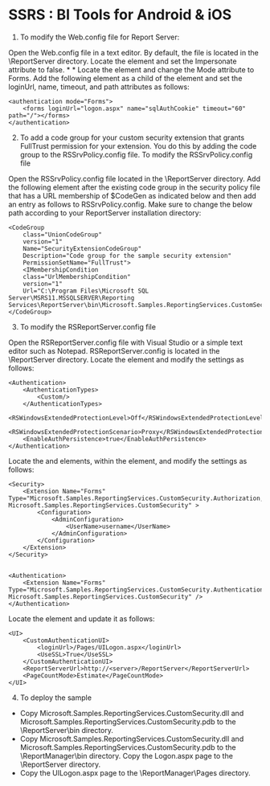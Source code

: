 # SSRS : BI Tools for Android & iOS

1. To modify the Web.config file for Report Server:

Open the Web.config file in a text editor. By default, the file is located in the <install>\ReportServer directory.
Locate the <identity> element and set the Impersonate attribute to false. * <identity impersonate="false" /> *
Locate the <authentication> element and change the Mode attribute to Forms.
Add the following <forms> element as a child of the <authentication> element and set the loginUrl, name, timeout, and path attributes as follows:
```
<authentication mode="Forms">
	<forms loginUrl="logon.aspx" name="sqlAuthCookie" timeout="60" path="/"></forms>
</authentication>
```

2. To add a code group for your custom security extension that grants FullTrust permission for your extension. You do this by adding the code group to the RSSrvPolicy.config file.
To modify the RSSrvPolicy.config file

Open the RSSrvPolicy.config file located in the <install>\ReportServer directory.
Add the following <CodeGroup> element after the existing code group in the security policy file that has a URL membership of $CodeGen as indicated below and then add an entry as follows to RSSrvPolicy.config. Make sure to change the below path according to your ReportServer installation directory:
```
<CodeGroup
	class="UnionCodeGroup"
	version="1"
	Name="SecurityExtensionCodeGroup"
	Description="Code group for the sample security extension"
	PermissionSetName="FullTrust">
	<IMembershipCondition 
	class="UrlMembershipCondition"
	version="1"
	Url="C:\Program Files\Microsoft SQL Server\MSRS11.MSSQLSERVER\Reporting Services\ReportServer\bin\Microsoft.Samples.ReportingServices.CustomSecurity.dll"/>
</CodeGroup>
```
3. To modify the RSReportServer.config file

Open the RSReportServer.config file with Visual Studio or a simple text editor such as Notepad. RSReportServer.config is located in the <install>\ReportServer directory.
Locate the <AuthenticationTypes> element and modify the settings as follows:
```
<Authentication>
	<AuthenticationTypes> 
		<Custom/>
	</AuthenticationTypes>
	<RSWindowsExtendedProtectionLevel>Off</RSWindowsExtendedProtectionLevel>
	<RSWindowsExtendedProtectionScenario>Proxy</RSWindowsExtendedProtectionScenario>
	<EnableAuthPersistence>true</EnableAuthPersistence>
</Authentication>
```
Locate the <Security> and <Authentication> elements, within the <Extensions> element, and modify the settings as follows:
```
<Security>
	<Extension Name="Forms" Type="Microsoft.Samples.ReportingServices.CustomSecurity.Authorization, Microsoft.Samples.ReportingServices.CustomSecurity" >
		<Configuration>
			<AdminConfiguration>
				<UserName>username</UserName>
			</AdminConfiguration>
		</Configuration>
	</Extension>
</Security>


<Authentication>
	<Extension Name="Forms" Type="Microsoft.Samples.ReportingServices.CustomSecurity.AuthenticationExtension, Microsoft.Samples.ReportingServices.CustomSecurity" />
</Authentication>
```
Locate the <UI> element and update it as follows:
```
<UI>
	<CustomAuthenticationUI>
		<loginUrl>/Pages/UILogon.aspx</loginUrl>
		<UseSSL>True</UseSSL>
	</CustomAuthenticationUI>
	<ReportServerUrl>http://<server>/ReportServer</ReportServerUrl>
	<PageCountMode>Estimate</PageCountMode>
</UI>
```

4. To deploy the sample
* Copy Microsoft.Samples.ReportingServices.CustomSecurity.dll and Microsoft.Samples.ReportingServices.CustomSecurity.pdb to the <install>\ReportServer\bin directory.
* Copy Microsoft.Samples.ReportingServices.CustomSecurity.dll and Microsoft.Samples.ReportingServices.CustomSecurity.pdb to the <install>\ReportManager\bin directory.
Copy the Logon.aspx page to the <install>\ReportServer directory.
* Copy the UILogon.aspx page to the <install>\ReportManager\Pages directory.